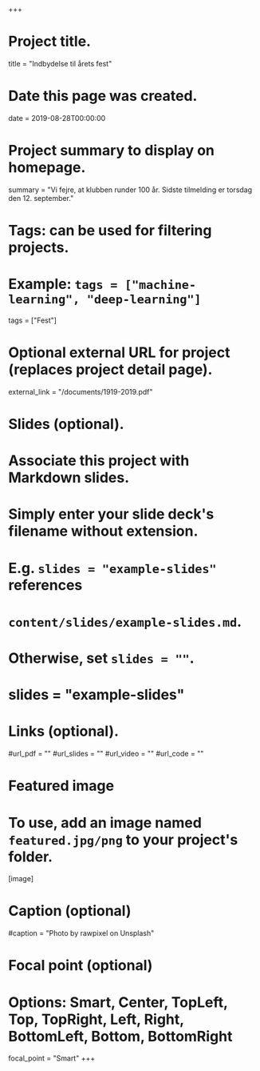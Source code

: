 +++
# Project title.
title = "Indbydelse til årets fest"


# Date this page was created.
date = 2019-08-28T00:00:00

# Project summary to display on homepage.
summary = "Vi fejre, at klubben runder 100 år. Sidste tilmelding er torsdag den 12. september."

# Tags: can be used for filtering projects.
# Example: `tags = ["machine-learning", "deep-learning"]`
tags = ["Fest"]

# Optional external URL for project (replaces project detail page).
external_link = "/documents/1919-2019.pdf"

# Slides (optional).
#   Associate this project with Markdown slides.
#   Simply enter your slide deck's filename without extension.
#   E.g. `slides = "example-slides"` references 
#   `content/slides/example-slides.md`.
#   Otherwise, set `slides = ""`.
# slides = "example-slides"

# Links (optional).
#url_pdf = ""
#url_slides = ""
#url_video = ""
#url_code = ""

# Featured image
# To use, add an image named `featured.jpg/png` to your project's folder. 
[image]
  # Caption (optional)
  #caption = "Photo by rawpixel on Unsplash"
  
  # Focal point (optional)
  # Options: Smart, Center, TopLeft, Top, TopRight, Left, Right, BottomLeft, Bottom, BottomRight
  focal_point = "Smart"
+++